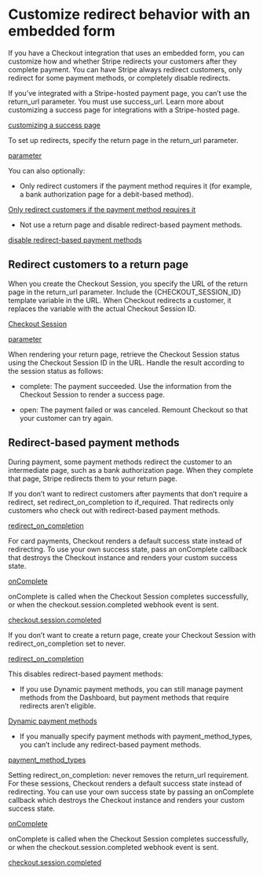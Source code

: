 # Customize redirect behavior with an embedded form

If you have a Checkout integration that uses an embedded form, you can customize how and whether Stripe redirects your customers after they complete payment. You can have Stripe always redirect customers, only redirect for some payment methods, or completely disable redirects.

If you’ve integrated with a Stripe-hosted payment page, you can’t use the return_url parameter. You must use success_url. Learn more about customizing a success page for integrations with a Stripe-hosted page.

[customizing a success page](/payments/checkout/custom-success-page)

To set up redirects, specify the return page in the return_url parameter.

[parameter](/api/checkout/sessions/create#create_checkout_session-return_url)

You can also optionally:

- Only redirect customers if the payment method requires it (for example, a bank authorization page for a debit-based method).

[Only redirect customers if the payment method requires it](#redirect-if-required)

- Not use a return page and disable redirect-based payment methods.

[disable redirect-based payment methods](#disable-redirects)

## Redirect customers to a return page

When you create the Checkout Session, you specify the URL of the return page in the return_url parameter. Include the {CHECKOUT_SESSION_ID} template variable in the URL. When Checkout redirects a customer, it replaces the variable with the actual Checkout Session ID.

[Checkout Session](/api/checkout/sessions)

[parameter](/api/checkout/sessions/create#create_checkout_session-return_url)

When rendering your return page, retrieve the Checkout Session status using the Checkout Session ID in the URL. Handle the result according to the session status as follows:

- complete: The payment succeeded. Use the information from the Checkout Session to render a success page.

- open: The payment failed or was canceled. Remount Checkout so that your customer can try again.

## Redirect-based payment methods

During payment, some payment methods redirect the customer to an intermediate page, such as a bank authorization page. When they complete that page, Stripe redirects them to your return page.

If you don’t want to redirect customers after payments that don’t require a redirect, set redirect_on_completion to if_required. That redirects only customers who check out with redirect-based payment methods.

[redirect_on_completion](/api/checkout/sessions/object#checkout_session_object-redirect_on_completion)

For card payments, Checkout renders a default success state instead of redirecting. To use your own success state, pass an onComplete callback that destroys the Checkout instance and renders your custom success state.

[onComplete](/js/embedded_checkout/init#embedded_checkout_init-options-onComplete)

onComplete is called when the Checkout Session completes successfully, or when the checkout.session.completed webhook event is sent.

[checkout.session.completed](/api/events/types#event_types-checkout.session.completed)

If you don’t want to create a return page, create your Checkout Session with redirect_on_completion set to never.

[redirect_on_completion](/api/checkout/sessions/object#checkout_session_object-redirect_on_completion)

This disables redirect-based payment methods:

- If you use Dynamic payment methods, you can still manage payment methods from the Dashboard, but payment methods that require redirects aren’t eligible.

[Dynamic payment methods](/payments/payment-methods/dynamic-payment-methods)

- If you manually specify payment methods with payment_method_types, you can’t include any redirect-based payment methods.

[payment_method_types](/api/checkout/sessions/object#checkout_session_object-payment_method_types)

Setting redirect_on_completion: never removes the return_url requirement. For these sessions, Checkout renders a default success state instead of redirecting. You can use your own success state by passing an onComplete callback which destroys the Checkout instance and renders your custom success state.

[onComplete](/js/embedded_checkout/init#embedded_checkout_init-options-onComplete)

onComplete is called when the Checkout Session completes successfully, or when the checkout.session.completed webhook event is sent.

[checkout.session.completed](/api/events/types#event_types-checkout.session.completed)
